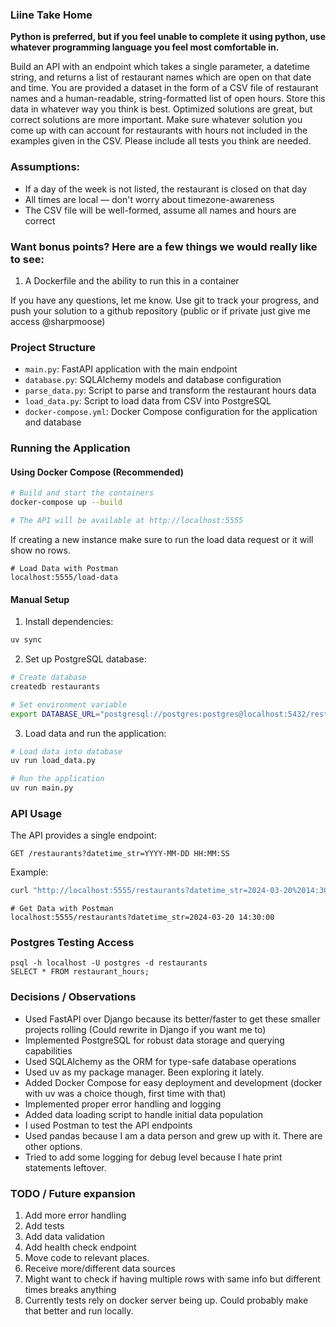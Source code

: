 ### Liine Take Home 

__Python is preferred, but if you feel unable to complete it using python, use whatever programming language you feel most comfortable in.__

Build an API with an endpoint which takes a single parameter, a datetime string, and returns a list of restaurant names which are open on that date and time. You are provided a dataset in the form of a CSV file of restaurant names and a human-readable, string-formatted list of open hours. Store this data in whatever way you think is best. Optimized solutions are great, but correct solutions are more important. Make sure whatever solution you come up with can account for restaurants with hours not included in the examples given in the CSV. Please include all tests you think are needed.

### Assumptions:
* If a day of the week is not listed, the restaurant is closed on that day
* All times are local — don't worry about timezone-awareness
* The CSV file will be well-formed, assume all names and hours are correct

### Want bonus points? Here are a few things we would really like to see:
1. A Dockerfile and the ability to run this in a container

If you have any questions, let me know. Use git to track your progress, and push your solution to a github repository (public or if private just give me access @sharpmoose)

### Project Structure
- `main.py`: FastAPI application with the main endpoint
- `database.py`: SQLAlchemy models and database configuration
- `parse_data.py`: Script to parse and transform the restaurant hours data
- `load_data.py`: Script to load data from CSV into PostgreSQL
- `docker-compose.yml`: Docker Compose configuration for the application and database

### Running the Application

#### Using Docker Compose (Recommended)
```bash
# Build and start the containers
docker-compose up --build

# The API will be available at http://localhost:5555
```

If creating a new instance make sure to run the load data request or it will show no rows.
```
# Load Data with Postman
localhost:5555/load-data
```

#### Manual Setup
1. Install dependencies:
```bash
uv sync
```

2. Set up PostgreSQL database:
```bash
# Create database
createdb restaurants

# Set environment variable
export DATABASE_URL="postgresql://postgres:postgres@localhost:5432/restaurants"
```

3. Load data and run the application:
```bash
# Load data into database
uv run load_data.py

# Run the application
uv run main.py
```

### API Usage
The API provides a single endpoint:

```
GET /restaurants?datetime_str=YYYY-MM-DD HH:MM:SS
```

Example:
```bash
curl "http://localhost:5555/restaurants?datetime_str=2024-03-20%2014:30:00"
```


```
# Get Data with Postman
localhost:5555/restaurants?datetime_str=2024-03-20 14:30:00
```

### Postgres Testing Access
```
psql -h localhost -U postgres -d restaurants
SELECT * FROM restaurant_hours;
```

### Decisions / Observations

- Used FastAPI over Django because its better/faster to get these smaller projects rolling (Could rewrite in Django if you want me to)
- Implemented PostgreSQL for robust data storage and querying capabilities
- Used SQLAlchemy as the ORM for type-safe database operations
- Used uv as my package manager. Been exploring it lately.
- Added Docker Compose for easy deployment and development (docker with uv was a choice though, first time with that)
- Implemented proper error handling and logging
- Added data loading script to handle initial data population
- I used Postman to test the API endpoints
- Used pandas because I am a data person and grew up with it. There are other options.
- Tried to add some logging for debug level because I hate print statements leftover.

### TODO / Future expansion
1. Add more error handling
1. Add tests
1. Add data validation
1. Add health check endpoint
1. Move code to relevant places.
1. Receive more/different data sources
1. Might want to check if having multiple rows with same info but different times breaks anything
1. Currently tests rely on docker server being up. Could probably make that better and run locally.


